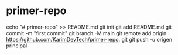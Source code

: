 # primer-repo
echo "# primer-repo" >> README.md 
git init 
git add README.md 
git commit -m "first commit" 
git branch -M main 
git remote add origin https://github.com/KarimDevTech/primer-repo. git
 git push -u origen principal
